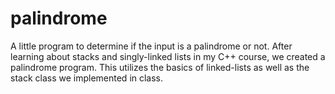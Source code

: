# palindrome
A little program to determine if the input is a palindrome or not.
After learning about stacks and singly-linked lists in my C++ course, we created a palindrome program.
This utilizes the basics of linked-lists as well as the stack class we implemented in class.

